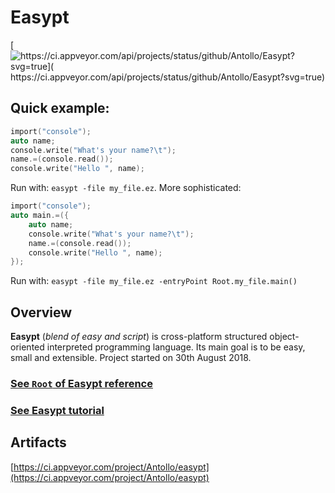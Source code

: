 # Easypt

[![https://ci.appveyor.com/api/projects/status/github/Antollo/Easypt?svg=true]( https://ci.appveyor.com/api/projects/status/github/Antollo/Easypt?svg=true)](https://ci.appveyor.com/project/Antollo/easypt)

## Quick example:

```c
import("console");
auto name; 
console.write("What's your name?\t");
name.=(console.read());
console.write("Hello ", name);
```

Run with: `easypt -file my_file.ez`. More sophisticated:

```c
import("console");
auto main.=({
    auto name; 
    console.write("What's your name?\t");
    name.=(console.read());
    console.write("Hello ", name);
});
```

Run with: `easypt -file my_file.ez -entryPoint Root.my_file.main()`


## Overview

__Easypt__ (_blend of easy and script_) is cross-platform structured object-oriented interpreted programming language. Its main goal is to be easy, small and extensible. Project started on 30th August 2018.

### [See `Root` of Easypt reference](https://antollo.github.io/Easypt/docs..Root)

### [See Easypt tutorial](https://antollo.github.io/Easypt/tutorial)
 
## Artifacts

[https://ci.appveyor.com/project/Antollo/easypt](https://ci.appveyor.com/project/Antollo/easypt)